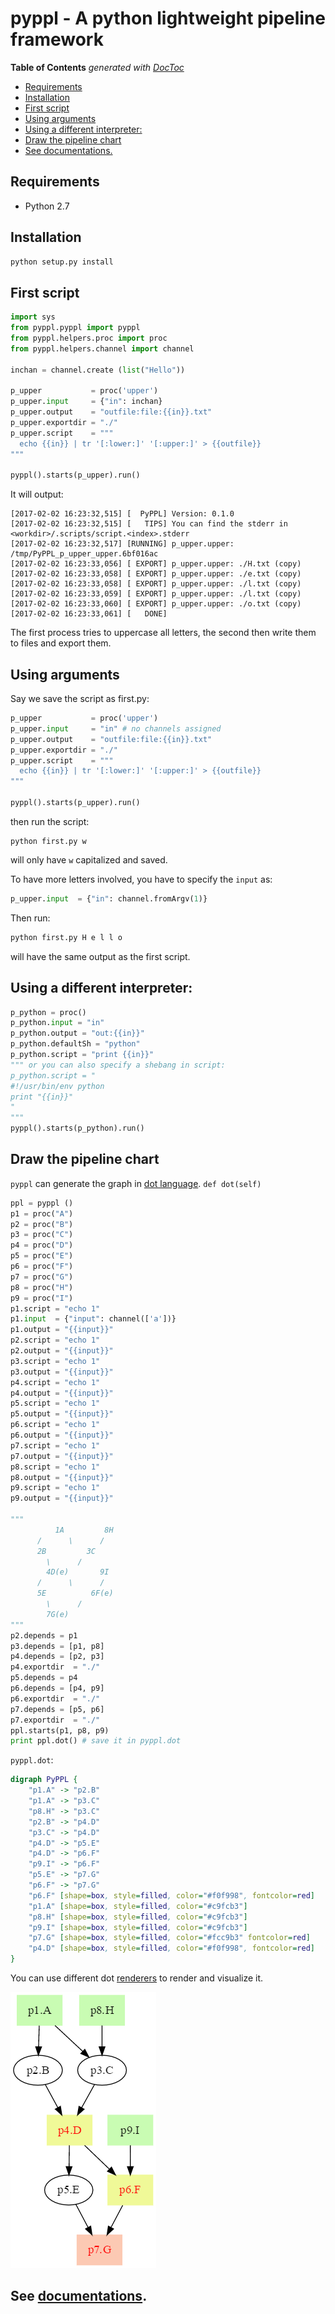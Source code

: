 # pyppl - A python lightweight pipeline framework

<!-- START doctoc generated TOC please keep comment here to allow auto update -->
<!-- DON'T EDIT THIS SECTION, INSTEAD RE-RUN doctoc TO UPDATE -->
**Table of Contents**  *generated with [DocToc](https://github.com/thlorenz/doctoc)*

- [Requirements](#requirements)
- [Installation](#installation)
- [First script](#first-script)
- [Using arguments](#using-arguments)
- [Using a different interpreter:](#using-a-different-interpreter)
- [Draw the pipeline chart](#draw-the-pipeline-chart)
- [See documentations.](#see-documentations)

<!-- END doctoc generated TOC please keep comment here to allow auto update -->

## Requirements
- Python 2.7

## Installation
```python
python setup.py install
```

## First script
```python
import sys
from pyppl.pyppl import pyppl
from pyppl.helpers.proc import proc
from pyppl.helpers.channel import channel

inchan = channel.create (list("Hello"))

p_upper           = proc('upper')
p_upper.input     = {"in": inchan}
p_upper.output    = "outfile:file:{{in}}.txt"
p_upper.exportdir = "./"
p_upper.script    = """
  echo {{in}} | tr '[:lower:]' '[:upper:]' > {{outfile}}
""" 

pyppl().starts(p_upper).run()
```

It will output:
```
[2017-02-02 16:23:32,515] [  PyPPL] Version: 0.1.0
[2017-02-02 16:23:32,515] [   TIPS] You can find the stderr in <workdir>/.scripts/script.<index>.stderr
[2017-02-02 16:23:32,517] [RUNNING] p_upper.upper: /tmp/PyPPL_p_upper_upper.6bf016ac
[2017-02-02 16:23:33,056] [ EXPORT] p_upper.upper: ./H.txt (copy)
[2017-02-02 16:23:33,058] [ EXPORT] p_upper.upper: ./e.txt (copy)
[2017-02-02 16:23:33,058] [ EXPORT] p_upper.upper: ./l.txt (copy)
[2017-02-02 16:23:33,059] [ EXPORT] p_upper.upper: ./l.txt (copy)
[2017-02-02 16:23:33,060] [ EXPORT] p_upper.upper: ./o.txt (copy)
[2017-02-02 16:23:33,061] [   DONE]
```

The first process tries to uppercase all letters, the second then write them to files and export them.

## Using arguments
Say we save the script as first.py:

```python
p_upper           = proc('upper')
p_upper.input     = "in" # no channels assigned
p_upper.output    = "outfile:file:{{in}}.txt"
p_upper.exportdir = "./"
p_upper.script    = """
  echo {{in}} | tr '[:lower:]' '[:upper:]' > {{outfile}}
""" 

pyppl().starts(p_upper).run()
```
then run the script:
```shell
python first.py w
```
will only have `w` capitalized and saved.

To have more letters involved, you have to specify the `input` as:
```python
p_upper.input  = {"in": channel.fromArgv(1)}
```
Then run:
```bash
python first.py H e l l o
```
will have the same output as the first script.

## Using a different interpreter:
```python
p_python = proc()
p_python.input = "in"
p_python.output = "out:{{in}}"
p_python.defaultSh = "python"
p_python.script = "print {{in}}"
""" or you can also specify a shebang in script:
p_python.script = "
#!/usr/bin/env python
print "{{in}}"
"
"""
pyppl().starts(p_python).run()
```

## Draw the pipeline chart
`pyppl` can generate the graph in [dot language](https://en.wikipedia.org/wiki/DOT_(graph_description_language)). `def dot(self)` 
```python
ppl = pyppl ()
p1 = proc("A")
p2 = proc("B")
p3 = proc("C")
p4 = proc("D")
p5 = proc("E")
p6 = proc("F")
p7 = proc("G")
p8 = proc("H")
p9 = proc("I")
p1.script = "echo 1"
p1.input  = {"input": channel(['a'])}
p1.output = "{{input}}" 
p2.script = "echo 1"
p2.output = "{{input}}" 
p3.script = "echo 1"
p3.output = "{{input}}" 
p4.script = "echo 1"
p4.output = "{{input}}" 
p5.script = "echo 1"
p5.output = "{{input}}" 
p6.script = "echo 1"
p6.output = "{{input}}" 
p7.script = "echo 1"
p7.output = "{{input}}" 
p8.script = "echo 1"
p8.output = "{{input}}" 
p9.script = "echo 1"
p9.output = "{{input}}" 

"""
          1A         8H
      /      \      /
      2B         3C
        \      /
        4D(e)       9I
      /      \      /
      5E          6F(e)
        \      /
        7G(e)
"""
p2.depends = p1
p3.depends = [p1, p8]
p4.depends = [p2, p3]
p4.exportdir  = "./"
p5.depends = p4
p6.depends = [p4, p9]
p6.exportdir  = "./"
p7.depends = [p5, p6]
p7.exportdir  = "./"
ppl.starts(p1, p8, p9)
print ppl.dot() # save it in pyppl.dot
```
`pyppl.dot`:
```dot
digraph PyPPL {
	"p1.A" -> "p2.B"
	"p1.A" -> "p3.C"
	"p8.H" -> "p3.C"
	"p2.B" -> "p4.D"
	"p3.C" -> "p4.D"
	"p4.D" -> "p5.E"
	"p4.D" -> "p6.F"
	"p9.I" -> "p6.F"
	"p5.E" -> "p7.G"
	"p6.F" -> "p7.G"
	"p6.F" [shape=box, style=filled, color="#f0f998", fontcolor=red]
	"p1.A" [shape=box, style=filled, color="#c9fcb3"]
	"p8.H" [shape=box, style=filled, color="#c9fcb3"]
	"p9.I" [shape=box, style=filled, color="#c9fcb3"]
	"p7.G" [shape=box, style=filled, color="#fcc9b3" fontcolor=red]
	"p4.D" [shape=box, style=filled, color="#f0f998", fontcolor=red]
}
```
You can use different dot [renderers](https://en.wikipedia.org/wiki/DOT_(graph_description_language)#Layout_programs) to render and visualize it.

![PyPPL chart](pyppl.png)


## See [documentations](DOC.md).

